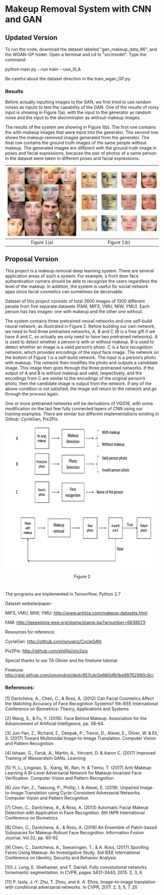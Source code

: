# Makeup Removal System with CNN and GAN




## Updated Version
To run the code, download the dataset labeled "gan_makeup_data_96", and the WGAN-GP folder. Open a terminal and cd to "src/model". Type the command:
	
python main.py --run train --use_XLA

Be careful about the dataset direction in the train_wgan_GP.py.

### Results
Before actually inputting images to the GAN, we first tried to use random noises as inputs to test the
capability of the GAN. One of the results of noisy input is showing in Figure 1(a), with the input to
the generator as random noise and the input to the discriminator as without-makeup images.

The results of the system are showing in Figure 1(b). The first row contains the with-makeup images
that were input into the generator. The second row shows the makeup-removed images generated from
the generator. The final row contains the ground truth images of the same people without makeup.
The generated images are different with the ground truth image in poses and facial expressions,
because the pair of photos of a same person in the dataset were taken in different poses and facial
expressions.

| [![](https://github.com/Oceanland-428/Makeup-Removal-System-with-CNN-and-GAN/blob/master/noisy_results.png)]()  | [![](https://github.com/Oceanland-428/Makeup-Removal-System-with-CNN-and-GAN/blob/master/removal_results.png)]() |
|:---:|:---:|
| Figure 1(a) | Figure 1(b) |

## Proposal Version

This project is a makeup removal deep learning system. There are several application areas of such a system. For example, a front door face authentication camera should be able to recognize the users regardless the level of the makeup. In addition, the system is useful for social network apps since facial cosmetics can sometimes be deceivable.

Dataset of this project consists of total 2600 images of 1300 different people from five separate datasets (FAM, MIFS, VMU, MIW, YMU). Each person has two images: one with makeup and the other one without. 

The system contains three pretrained neural networks and one self-build neural network, as illustrated in Figure 2. Before building our own network, we need to find three pretrained networks, A, B and C (B is a free gift if we have A and C, so actually we only need to have two pretrained networks). A is used to detect whether a person is with or without makeup. B is used to detect whether an image is a valid person’s photo. C is a face recognition network, which provides encodings of the input face image. The network on the bottom of Figure 1 is a self-build network. The input is a person’s photo with makeup. The network then modifies the photo and outputs a candidate image. This image then goes through the three pretrained networks. If the output of A and B is without makeup and valid, respectively, and the encodings from C are similar to the encodings of the original person’s photo, then the candidate image is output from the network. If any of the above condition is not satisfied, the image will return to the network and go through the process again.

One or more pretrained networks will be derivations of VGG16, with some modification on the last few fully connected layers of CNN using our training examples. There are similar but different implementations existing in Github: CycleGan, Pix2Pix.

<p align="center">
  <img width="766" height="466" src="https://github.com/Oceanland-428/Makeup-Removal-System-with-CNN-and-GAN/blob/master/System_Arch.png">
</p>
<p align="center">
  Figure 2
</p>

#
The programs are implemented in Tensorflow, Python 2.7

Dataset website/paper:

MIFS, VMU, MIW, YMU: http://www.antitza.com/makeup-datasets.html

FAM: http://ieeexplore.ieee.org/stamp/stamp.jsp?arnumber=6638073

Resources for reference:

CycleGan: http://github.com/junyanz/CycleGAN

Pix2Pix: http://github.com/phillipi/pix2pix

Special thanks to our TA Olivier and his finetune tutorial:

Finetune: http://gist.github.com/omoindrot/dedc857cdc0e680dfb1be99762990c9c/

### References:

[1] Dantcheva, A., Chen, C., & Ross, A. (2012) Can Facial Cosmetics Affect the Matching Accuracy of Face
Recognition Systems? 5th IEEE International Conference on Biometrics: Theory, Applications and Systems

[2] Wang, S., & Fu, Y. (2016). Face Behind Makeup. Association for the Advancement of Artificial Intelligence,
pp. 58-64.

[3] Jun-Yan, Z., Richard, Z., Deepak, P., Trevor, D., Alexei, E., Oliver, W. & Eli, S. (2017) Toward Multimodal
Image-to-Image Translation. Computer Vision and Pattern Recognition

[4] Ishaan, G., Faruk, A., Martin, A., Vincent, D. & Aaron C. (2017) Improved Training of Wasserstein GANs.
Learning

[5] Yi, L., Lingxiao, S., Xiang, W., Ran, H. & Tieniu, T. (2017) Anti-Makeup: Learning A Bi-Level Adversarial
Network for Makeup-Invariant Face Verification. Computer Vision and Pattern Recognition

[6] Jun-Yan, Z., Taesung, P., Phillip, I. & Alexei, E. (2018). Unpaired Image-to-Image Translation using
Cycle-Consistent Adversarial Networks. Computer Vision and Pattern Recognition

[7] Chen, C., Dantcheva, A., & Ross, A. (2013) Automatic Facial Makeup Detection with Application in Face
Recognition. 6th IAPR International Conference on Biometrics

[8] Chen, C., Dantcheva, A., & Ross, A. (2016) An Ensemble of Patch-based Subspaces for Makeup-Robust
Face Recognition. Information Fusion Journal, Vol.32, pp. 80-92

[9] Chen, C., Dantcheva, A., Swearingen, T., & A. Ross, (2017) Spoofing Faces Using Makeup: An Investigative
Study. 3rd IEEE International Conference on Identity, Security and Behavior Analysis

[10] J. Long, E. Shelhamer, and T. Darrell. Fully convolutional networks forsemantic segmentation. In CVPR,
pages 3431-3440, 2015. 2, 3, 6

[11] P. Isola, J.-Y. Zhu, T. Zhou, and A. A. Efros. Image-to-image translation with conditional adversarial
networks. In CVPR, 2017. 2, 3, 5, 7, 20

